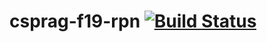 # csprag-f19-rpn [![Build Status](https://travis-ci.org/ThomasJu/csprag-f19-rpn.svg?branch=master)](https://travis-ci.org/ThomasJu/csprag-f19-rpn)
